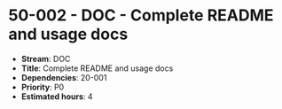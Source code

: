# 50-002 - DOC - Complete README and usage docs
- **Stream**: DOC
- **Title**: Complete README and usage docs
- **Dependencies**: 20-001
- **Priority**: P0
- **Estimated hours**: 4
